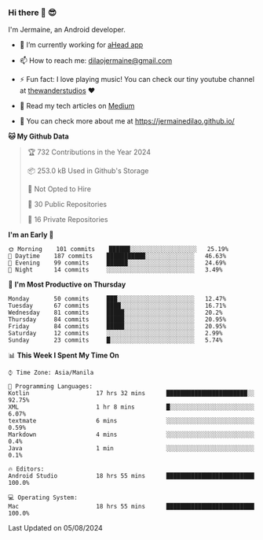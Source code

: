 ### Hi there 👋 😎
I'm Jermaine, an Android developer.

- 🔭 I’m currently working for [aHead app](https://www.ahead-app.com/)

- 📫 How to reach me: dilaojermaine@gmail.com

- ⚡ Fun fact: I love playing music! You can check our tiny youtube channel at [thewanderstudios](https://www.youtube.com/thewanderstudios) ♥️

- 📖 Read my tech articles on [Medium](https://jermainedilao.medium.com/)

- 👀 You can check more about me at https://jermainedilao.github.io/

<!--
**jermainedilao/jermainedilao** is a ✨ _special_ ✨ repository because its `README.md` (this file) appears on your GitHub profile.

Here are some ideas to get you started:

- 🔭 I’m currently working on ...
- 🌱 I’m currently learning ...
- 👯 I’m looking to collaborate on ...
- 🤔 I’m looking for help with ...
- 💬 Ask me about ...
- 📫 How to reach me: ...
- 😄 Pronouns: ...
- ⚡ Fun fact: ...
-->

<!--START_SECTION:waka-->
**🐱 My Github Data** 

> 🏆 732 Contributions in the Year 2024
 > 
> 📦 253.0 kB Used in Github's Storage 
 > 
> 🚫 Not Opted to Hire
 > 
> 📜 30 Public Repositories 
 > 
> 🔑 16 Private Repositories  
 > 
**I'm an Early 🐤** 

```text
🌞 Morning    101 commits    ██████░░░░░░░░░░░░░░░░░░░   25.19% 
🌆 Daytime    187 commits    ███████████░░░░░░░░░░░░░░   46.63% 
🌃 Evening    99 commits     ██████░░░░░░░░░░░░░░░░░░░   24.69% 
🌙 Night      14 commits     ░░░░░░░░░░░░░░░░░░░░░░░░░   3.49%

```
📅 **I'm Most Productive on Thursday** 

```text
Monday       50 commits     ███░░░░░░░░░░░░░░░░░░░░░░   12.47% 
Tuesday      67 commits     ████░░░░░░░░░░░░░░░░░░░░░   16.71% 
Wednesday    81 commits     █████░░░░░░░░░░░░░░░░░░░░   20.2% 
Thursday     84 commits     █████░░░░░░░░░░░░░░░░░░░░   20.95% 
Friday       84 commits     █████░░░░░░░░░░░░░░░░░░░░   20.95% 
Saturday     12 commits     ░░░░░░░░░░░░░░░░░░░░░░░░░   2.99% 
Sunday       23 commits     █░░░░░░░░░░░░░░░░░░░░░░░░   5.74%

```


📊 **This Week I Spent My Time On** 

```text
⌚︎ Time Zone: Asia/Manila

💬 Programming Languages: 
Kotlin                   17 hrs 32 mins      ███████████████████████░░   92.75% 
XML                      1 hr 8 mins         █░░░░░░░░░░░░░░░░░░░░░░░░   6.07% 
textmate                 6 mins              ░░░░░░░░░░░░░░░░░░░░░░░░░   0.59% 
Markdown                 4 mins              ░░░░░░░░░░░░░░░░░░░░░░░░░   0.4% 
Java                     1 min               ░░░░░░░░░░░░░░░░░░░░░░░░░   0.1%

🔥 Editors: 
Android Studio           18 hrs 55 mins      █████████████████████████   100.0%

💻 Operating System: 
Mac                      18 hrs 55 mins      █████████████████████████   100.0%

```


 Last Updated on 05/08/2024
<!--END_SECTION:waka-->
